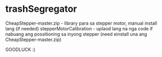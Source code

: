 # trashSegregator
CheapStepper-master.zip - library para sa stepper motor, manual install lang (if needed)
stepperMotorCalibration - uplaod lang na nga code if nabuang ang possitioning sa inyong stepper (need einstall una ang CheapStepper-master.zip)

GOODLUCK :)

